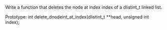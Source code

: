 Write a function that deletes the node at index index of a dlistint_t linked list.



Prototype: int delete_dnodeint_at_index(dlistint_t **head, unsigned int index);
